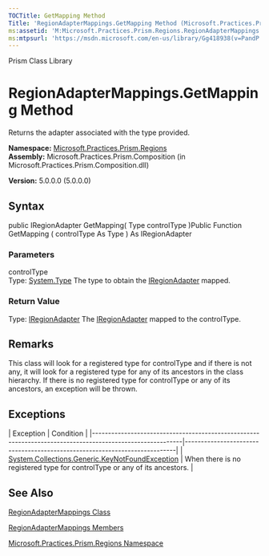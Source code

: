 ```yaml
---
TOCTitle: GetMapping Method
Title: 'RegionAdapterMappings.GetMapping Method (Microsoft.Practices.Prism.Regions)'
ms:assetid: 'M:Microsoft.Practices.Prism.Regions.RegionAdapterMappings.GetMapping(System.Type)'
ms:mtpsurl: 'https://msdn.microsoft.com/en-us/library/Gg418938(v=PandP.50)'
---
```


Prism Class Library

RegionAdapterMappings.GetMapping Method
===========================================

Returns the adapter associated with the type provided.

**Namespace:** [Microsoft.Practices.Prism.Regions](https://msdn.microsoft.com/n:microsoft.practices.prism.regions)
**Assembly:** Microsoft.Practices.Prism.Composition (in Microsoft.Practices.Prism.Composition.dll)

**Version:** 5.0.0.0 (5.0.0.0)

## Syntax


<span id="syntaxToggle"></span>public IRegionAdapter GetMapping( Type controlType )Public Function GetMapping ( controlType As Type ) As IRegionAdapter

### Parameters

controlType  
Type: [System.Type](http://msdn2.microsoft.com/en-us/library/42892f65)
The type to obtain the [IRegionAdapter](https://msdn.microsoft.com/t:microsoft.practices.prism.regions.iregionadapter) mapped.

### Return Value

Type: [IRegionAdapter](https://msdn.microsoft.com/t:microsoft.practices.prism.regions.iregionadapter)
The [IRegionAdapter](https://msdn.microsoft.com/t:microsoft.practices.prism.regions.iregionadapter) mapped to the controlType.

Remarks
-------

<span id="remarksToggle"></span>This class will look for a registered type for controlType and if there is not any, it will look for a registered type for any of its ancestors in the class hierarchy. If there is no registered type for controlType or any of its ancestors, an exception will be thrown.

Exceptions
----------

<span id="exceptionsToggle"></span>
| Exception                                                                                                | Condition                                                                 |
|----------------------------------------------------------------------------------------------------------|---------------------------------------------------------------------------|
| [System.Collections.Generic.KeyNotFoundException](http://msdn2.microsoft.com/en-us/library/9a35cy81) | When there is no registered type for controlType or any of its ancestors. |

See Also
--------


[RegionAdapterMappings Class](https://msdn.microsoft.com/t:microsoft.practices.prism.regions.regionadaptermappings)

[RegionAdapterMappings Members](https://msdn.microsoft.com/allmembers.t:microsoft.practices.prism.regions.regionadaptermappings)

[Microsoft.Practices.Prism.Regions Namespace](https://msdn.microsoft.com/n:microsoft.practices.prism.regions)
